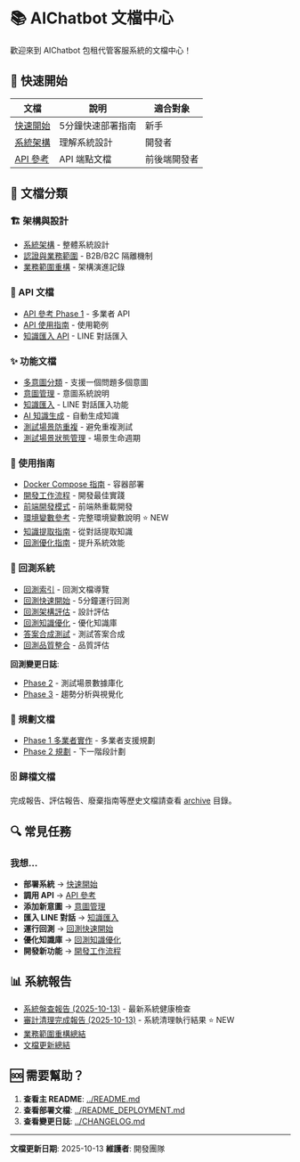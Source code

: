 # 📚 AIChatbot 文檔中心

歡迎來到 AIChatbot 包租代管客服系統的文檔中心！

## 🚀 快速開始

| 文檔 | 說明 | 適合對象 |
|------|------|----------|
| [快速開始](../QUICKSTART.md) | 5分鐘快速部署指南 | 新手 |
| [系統架構](architecture/SYSTEM_ARCHITECTURE.md) | 理解系統設計 | 開發者 |
| [API 參考](api/API_REFERENCE_PHASE1.md) | API 端點文檔 | 前後端開發者 |

## 📖 文檔分類

### 🏗️ 架構與設計

- [系統架構](architecture/SYSTEM_ARCHITECTURE.md) - 整體系統設計
- [認證與業務範圍](architecture/AUTH_AND_BUSINESS_SCOPE.md) - B2B/B2C 隔離機制
- [業務範圍重構](architecture/BUSINESS_SCOPE_REFACTORING.md) - 架構演進記錄

### 🔌 API 文檔

- [API 參考 Phase 1](api/API_REFERENCE_PHASE1.md) - 多業者 API
- [API 使用指南](api/API_USAGE.md) - 使用範例
- [知識匯入 API](api/KNOWLEDGE_IMPORT_API.md) - LINE 對話匯入

### ✨ 功能文檔

- [多意圖分類](features/MULTI_INTENT_CLASSIFICATION.md) - 支援一個問題多個意圖
- [意圖管理](features/INTENT_MANAGEMENT_README.md) - 意圖系統說明
- [知識匯入](features/KNOWLEDGE_IMPORT_FEATURE.md) - LINE 對話匯入功能
- [AI 知識生成](features/AI_KNOWLEDGE_GENERATION_FEATURE.md) - 自動生成知識
- [測試場景防重複](features/DUPLICATE_TEST_SCENARIO_PREVENTION.md) - 避免重複測試
- [測試場景狀態管理](features/TEST_SCENARIO_STATUS_MANAGEMENT.md) - 場景生命週期

### 📘 使用指南

- [Docker Compose 指南](guides/DOCKER_COMPOSE_GUIDE.md) - 容器部署
- [開發工作流程](guides/DEVELOPMENT_WORKFLOW.md) - 開發最佳實踐
- [前端開發模式](guides/FRONTEND_DEV_MODE.md) - 前端熱重載開發
- [環境變數參考](guides/ENVIRONMENT_VARIABLES.md) - 完整環境變數說明 ⭐ NEW
- [知識提取指南](guides/KNOWLEDGE_EXTRACTION_GUIDE.md) - 從對話提取知識
- [回測優化指南](guides/BACKTEST_OPTIMIZATION_GUIDE.md) - 提升系統效能

### 🧪 回測系統

- [回測索引](BACKTEST_INDEX.md) - 回測文檔導覽
- [回測快速開始](BACKTEST_QUICKSTART.md) - 5分鐘運行回測
- [回測架構評估](BACKTEST_ARCHITECTURE_EVALUATION.md) - 設計評估
- [回測知識優化](backtest/BACKTEST_KNOWLEDGE_OPTIMIZATION_GUIDE.md) - 優化知識庫
- [答案合成測試](backtest/ANSWER_SYNTHESIS_TESTING_GUIDE.md) - 測試答案合成
- [回測品質整合](backtest/BACKTEST_QUALITY_INTEGRATION.md) - 品質評估

**回測變更日誌**:
- [Phase 2](BACKTEST_PHASE2_CHANGELOG.md) - 測試場景數據庫化
- [Phase 3](BACKTEST_PHASE3_CHANGELOG.md) - 趨勢分析與視覺化

### 🎯 規劃文檔

- [Phase 1 多業者實作](planning/PHASE1_MULTI_VENDOR_IMPLEMENTATION.md) - 多業者支援規劃
- [Phase 2 規劃](planning/PHASE2_PLANNING.md) - 下一階段計劃

### 🗄️ 歸檔文檔

完成報告、評估報告、廢棄指南等歷史文檔請查看 [archive](archive/) 目錄。

## 🔍 常見任務

### 我想...

- **部署系統** → [快速開始](../QUICKSTART.md)
- **調用 API** → [API 參考](api/API_REFERENCE_PHASE1.md)
- **添加新意圖** → [意圖管理](features/INTENT_MANAGEMENT_README.md)
- **匯入 LINE 對話** → [知識匯入](features/KNOWLEDGE_IMPORT_FEATURE.md)
- **運行回測** → [回測快速開始](BACKTEST_QUICKSTART.md)
- **優化知識庫** → [回測知識優化](backtest/BACKTEST_KNOWLEDGE_OPTIMIZATION_GUIDE.md)
- **開發新功能** → [開發工作流程](guides/DEVELOPMENT_WORKFLOW.md)

## 📊 系統報告

- [系統盤查報告 (2025-10-13)](SYSTEM_AUDIT_REPORT_2025-10-13.md) - 最新系統健康檢查
- [審計清理完成報告 (2025-10-13)](AUDIT_CLEANUP_COMPLETION_REPORT.md) - 系統清理執行結果 ⭐ NEW
- [業務範圍重構總結](BUSINESS_SCOPE_REFACTORING_SUMMARY.md)
- [文檔更新總結](DOCUMENTATION_UPDATE_SUMMARY.md)

## 🆘 需要幫助？

1. **查看主 README**: [../README.md](../README.md)
2. **查看部署文檔**: [../README_DEPLOYMENT.md](../README_DEPLOYMENT.md)
3. **查看變更日誌**: [../CHANGELOG.md](../CHANGELOG.md)

---

**文檔更新日期**: 2025-10-13
**維護者**: 開發團隊
